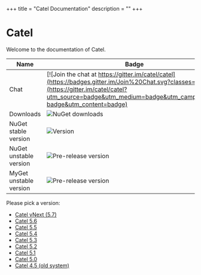 +++
title = "Catel Documentation" 
description = ""
+++

# Catel

Welcome to the documentation of Catel.

Name|Badge
---|---
Chat|[![Join the chat at https://gitter.im/catel/catel](https://badges.gitter.im/Join%20Chat.svg?classes=inline)](https://gitter.im/catel/catel?utm_source=badge&utm_medium=badge&utm_campaign=pr-badge&utm_content=badge)
Downloads|![NuGet downloads](https://img.shields.io/nuget/dt/catel.core.svg?classes=inline)
NuGet stable version|![Version](https://img.shields.io/nuget/v/catel.core.svg?classes=inline)
NuGet unstable version|![Pre-release version](https://img.shields.io/nuget/vpre/catel.core.svg?classes=inline)
MyGet unstable version|![Pre-release version](https://img.shields.io/myget/catel/vpre/catel.core.svg?classes=inline)

Please pick a version:

- [Catel vNext (5.7)](/vnext/)
- [Catel 5.6](/5.6/)
- [Catel 5.5](/5.5/)
- [Catel 5.4](/5.4/)
- [Catel 5.3](/5.3/)
- [Catel 5.2](/5.2/)
- [Catel 5.1](/5.1/)
- [Catel 5.0](/5.0/)
- [Catel 4.5 (old system)](https://catelproject.atlassian.net/wiki/display/CTL45)